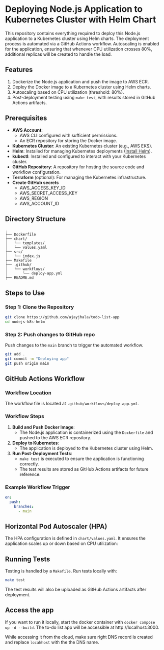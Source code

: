 # Deploying Node.js Application to Kubernetes Cluster with Helm Chart

This repository contains everything required to deploy this Node.js application to a Kubernetes cluster using Helm charts. The deployment process is automated via a GitHub Actions workflow. Autoscaling is enabled for the application, ensuring that whenever CPU utilization crosses 80%, additional replicas will be created to handle the load.

## Features

1. Dockerize the Node.js application and push the image to AWS ECR.
2. Deploy the Docker image to a Kubernetes cluster using Helm charts.
3. Autoscaling based on CPU utilization (threshold: 80%).
4. Post-deployment testing using `make test`, with results stored in GitHub Actions artifacts.

## Prerequisites

- **AWS Account**:
  - AWS CLI configured with sufficient permissions.
  - An ECR repository for storing the Docker image.
- **Kubernetes Cluster**: An existing Kubernetes cluster (e.g., AWS EKS).
- **Helm**: Installed for managing Kubernetes deployments ([Install Helm](https://helm.sh/docs/intro/install/)).
- **kubectl**: Installed and configured to interact with your Kubernetes cluster.
- **GitHub Repository**: A repository for hosting the source code and workflow configuration.
- **Terraform** (optional): For managing the Kubernetes infrastructure.
- **Create GitHub secrets**
  - AWS_ACCESS_KEY_ID
  - AWS_SECRET_ACCESS_KEY
  - AWS_REGION
  - AWS_ACCOUNT_ID

## Directory Structure

```
.
├── Dockerfile
├── chart/
│   └── templates/
│   └── values.yaml
├── src/
│   └── index.js
├── Makefile
├── .github/
│   └── workflows/
│       └── deploy-app.yml
├── README.md
```

## Steps to Use

### Step 1: Clone the Repository

```bash
git clone https://github.com/ajayjhala/todo-list-app
cd nodejs-k8s-helm
```

### Step 2: Push changes to GitHub repo

Push changes to the `main` branch to trigger the automated workflow.

```bash
git add .
git commit -m "Deploying app"
git push origin main
```

## GitHub Actions Workflow

### Workflow Location

The workflow file is located at `.github/workflows/deploy-app.yml`.

### Workflow Steps

1. **Build and Push Docker Image**:
   - The Node.js application is containerized using the `Dockerfile` and pushed to the AWS ECR repository.
2. **Deploy to Kubernetes**:
   - The application is deployed to the Kubernetes cluster using Helm.
3. **Run Post-Deployment Tests**:
   - `make test` is executed to ensure the application is functioning correctly.
   - The test results are stored as GitHub Actions artifacts for future reference.

### Example Workflow Trigger

```yaml
on:
  push:
    branches:
      - main
```

## Horizontal Pod Autoscaler (HPA)

The HPA configuration is defined in `chart/values.yaml`. It ensures the application scales up or down based on CPU utilization:


## Running Tests

Testing is handled by a `Makefile`. Run tests locally with:

```bash
make test
```

The test results will also be uploaded as GitHub Actions artifacts after deployment.

## Access the app

If you want to run it locally, start the docker container with `docker compose up -d --build`. The to-do list app will be accessible at http://localhost:3000. 

While accessing it from the cloud, make sure right DNS record is created and replace `locakhost` with the the DNS name.